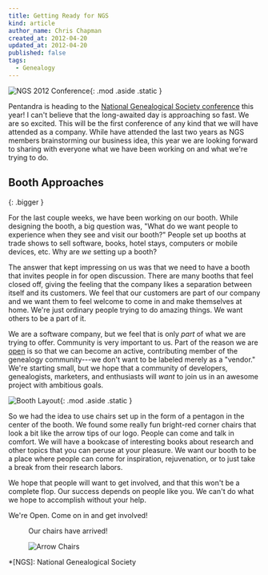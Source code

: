 ```yaml
---
title: Getting Ready for NGS
kind: article
author_name: Chris Chapman
created_at: 2012-04-20
updated_at: 2012-04-20
published: false
tags:
  - Genealogy
---
```


![NGS 2012 Conference](/images/2012_NGS_Logo_Final.jpg){: .mod .aside .static }

Pentandra is heading to the [National Genealogical Society
conference](http://www.ngsgenealogy.org/cs/conference_info) this year! I can't
believe that the long-awaited day is approaching so fast. We are so excited.
This will be the first conference of any kind that we will have attended as a
company. While have attended the last two years as NGS members brainstorming
our business idea, this year we are looking forward to sharing with everyone
what we have been working on and what we're trying to do.

## Booth Approaches
{: .bigger }

For the last couple weeks, we have been working on our booth. While designing
the booth, a big question was, "What do we want people to experience when they
see and visit our booth?" People set up booths at trade shows to sell software,
books, hotel stays, computers or mobile devices, etc. Why are _we_ setting up a
booth?

The answer that kept impressing on us was that we need to have a booth that
invites people in for open discussion. There are many booths that feel closed
off, giving the feeling that the company likes a separation between itself and
its customers. We feel that our customers are part of our company and we want
them to feel welcome to come in and make themselves at home. We're just
ordinary people trying to do amazing things. We want others to be a part of it.

We are a software company, but we feel that is only *part* of what we are
trying to offer. Community is very important to us. Part of the reason we are
[open](/open/) is so that we can become an active, contributing member of the
genealogy community---we don't want to be labeled merely as a "vendor." We're
starting small, but we hope that a community of developers, genealogists,
marketers, and enthusiasts will _want_ to join us in an awesome project with
ambitious goals.

![Booth Layout](/images/booth.png){: .mod .aside .static }

So we had the idea to use chairs set up in the form of a pentagon in the center
of the booth. We found some really fun bright-red corner chairs that look a bit
like the arrow tips of our logo. People can come and talk in comfort. We will
have a bookcase of interesting books about research and other topics that you
can peruse at your pleasure. We want our booth to be a place where people can
come for inspiration, rejuvenation, or to just take a break from their research
labors.

We hope that people will want to get involved, and that this won't be a
complete flop. Our success depends on people like you. We can't do what we hope
to accomplish without your help.

We're Open. Come on in and get involved!

<figure class="mod">
  <figcaption><p>Our chairs have arrived!</p></figcaption>
  <img title="Arrow Chairs" src="/images/chairarrival.jpg" class="photo" />
</figure>

*[NGS]: National Genealogical Society
